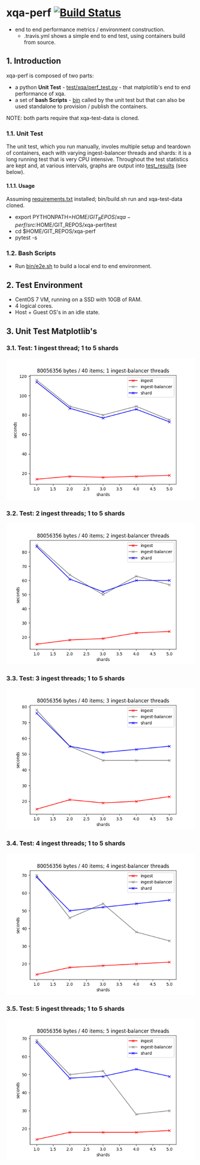 # xqa-perf [![Build Status](https://travis-ci.org/jameshnsears/xqa-perf.svg?branch=master)](https://travis-ci.org/jameshnsears/xqa-perf) 
* end to end performance metrics / environment construction.
    * .travis.yml shows a simple end to end test, using containers build from source.

## 1. Introduction
xqa-perf is composed of two parts:
* a python **Unit Test** - [test/xqa/perf_test.py](test/xqa/perf_test.py) - that matplotlib's end to end performance of xqa.
* a set of **bash Scripts** - [bin](bin) called by the unit test but that can also be used standalone to provision / publish the containers.

NOTE: both parts require that xqa-test-data is cloned.

### 1.1. Unit Test
The unit test, which you run manually, involes multiple setup and teardown of containers, each with varying ingest-balancer threads and shards: it is a long running test that is very CPU intensive. Throughout the test statistics are kept and, at various intervals, graphs are output into [test_results](test_results) (see below).

#### 1.1.1. Usage
Assuming [requirements.txt](requirements.txt) installed; bin/build.sh run and xqa-test-data cloned.

* export PYTHONPATH=$HOME/GIT_REPOS/xqa-perf/src:$HOME/GIT_REPOS/xqa-perf/test
* cd $HOME/GIT_REPOS/xqa-perf
* pytest -s

### 1.2. Bash Scripts
* Run [bin/e2e.sh](bin/e2e.sh) to build a local end to end environment.

## 2. Test Environment
* CentOS 7 VM, running on a SSD with 10GB of RAM.
* 4 logical cores.
* Host + Guest OS's in an idle state.

## 3. Unit Test Matplotlib's

### 3.1. Test: 1 ingest thread; 1 to 5 shards
![Test A](test_results/1_5.png)

### 3.2. Test: 2 ingest threads; 1 to 5 shards
![Test B](test_results/2_5.png)

### 3.3. Test: 3 ingest threads; 1 to 5 shards
![Test B](test_results/3_5.png)

### 3.4. Test: 4 ingest threads; 1 to 5 shards
![Test B](test_results/4_5.png)

### 3.5. Test: 5 ingest threads; 1 to 5 shards
![Test B](test_results/5_5.png)
